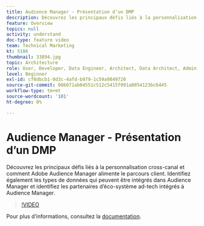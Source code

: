 ```yaml
---
title: Audience Manager - Présentation d’un DMP
description: Découvrez les principaux défis liés à la personnalisation cross-canal et comment Adobe Audience Manager alimente le parcours client. Identifiez également les types de données qui peuvent être intégrés dans Audience Manager et identifiez les partenaires d’éco-système ad-tech intégrés à Audience Manager.
feature: Overview
topics: null
activity: understand
doc-type: feature video
team: Technical Marketing
kt: 5106
thumbnail: 33894.jpg
topic: Architecture
role: User, Developer, Data Engineer, Architect, Data Architect, Admin, Leader
level: Beginner
exl-id: cf0dbcb1-0d3c-4afd-b979-1c59a9849720
source-git-commit: 086071ab04551c512c5415f091a8054123bc6445
workflow-type: tm+mt
source-wordcount: '101'
ht-degree: 0%

---
```


# Audience Manager - Présentation d’un DMP

Découvrez les principaux défis liés à la personnalisation cross-canal et comment Adobe Audience Manager alimente le parcours client. Identifiez également les types de données qui peuvent être intégrés dans Audience Manager et identifiez les partenaires d’éco-système ad-tech intégrés à Audience Manager.

>[!VIDEO](https://video.tv.adobe.com/v/33894/?quality=12)

Pour plus d’informations, consultez la [documentation](https://experienceleague.adobe.com/docs/audience-manager/user-guide/overview/aam-overview.html).
